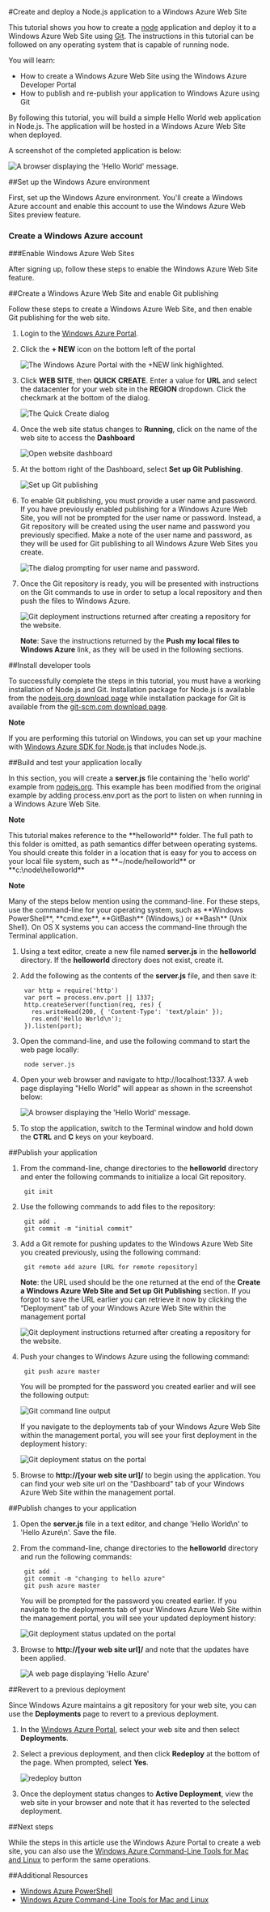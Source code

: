 <properties linkid="dev-nodejs-website" urldisplayname="Node.js Website" headerexpose="" pagetitle="Node.js Application using a Windows Azure Website" metakeywords="Azure Node.js tutorial, Azure Node.js, Azure Node.js tutorial" footerexpose="" metadescription="A tutorial that demonstrates deploying a Node.js application to a Windows Azure Website" umbraconavihide="0" disquscomments="1"></properties>

#Create and deploy a Node.js application to a Windows Azure Web Site

This tutorial shows you how to create a [node] application and deploy it to a Windows Azure Web Site using [Git]. The instructions in this tutorial can be followed on any operating system that is capable of running node.

You will learn:

* How to create a Windows Azure Web Site using the Windows Azure Developer Portal
* How to publish and re-publish your application to Windows Azure using Git

By following this tutorial, you will build a simple Hello World web application in Node.js. The application will be hosted in a Windows Azure Web Site when deployed.
 
A screenshot of the completed application is below:

![A browser displaying the 'Hello World' message.][helloworld-completed]


##Set up the Windows Azure environment

First, set up the Windows Azure environment. You'll create a Windows Azure account and enable this account to use the Windows Azure Web Sites preview feature.

### Create a Windows Azure account

<div chunk="../../Shared/Chunks/create-azure-account.md" />

###Enable Windows Azure Web Sites

After signing up, follow these steps to enable the Windows Azure Web Site feature.

<div chunk="../../Shared/Chunks/antares-iaas-signup.md"></div>

##Create a Windows Azure Web Site and enable Git publishing

Follow these steps to create a Windows Azure Web Site, and then enable Git publishing for the web site.

1. Login to the [Windows Azure Portal].

2. Click the **+ NEW** icon on the bottom left of the portal

    ![The Windows Azure Portal with the +NEW link highlighted.][portal-new-website]

3. Click **WEB SITE**, then **QUICK CREATE**. Enter a value for **URL** and select the datacenter for your web site in the **REGION** dropdown. Click the checkmark at the bottom of the dialog.

    ![The Quick Create dialog][portal-quick-create]

4. Once the web site status changes to **Running**, click on the name of the web site to access the **Dashboard**

	![Open website dashboard][go-to-dashboard]

6. At the bottom right of the Dashboard, select **Set up Git Publishing**.

	![Set up Git publishing][setup-git-publishing]

7. To enable Git publishing, you must provide a user name and password. If you have previously enabled publishing for a Windows Azure Web Site, you will not be prompted for the user name or password. Instead, a Git repository will be created using the user name and password you previously specified. Make a note of the user name and password, as they will be used for Git publishing to all Windows Azure Web Sites you create.

	![The dialog prompting for user name and password.][portal-git-username-password]

8. Once the Git repository is ready, you will be presented with instructions on the Git commands to use in order to setup a local repository and then push the files to Windows Azure.

	![Git deployment instructions returned after creating a repository for the website.][portal-git-instructions]

	**Note**: Save the instructions returned by the **Push my local files to Windows Azure** link, as they will be used in the following sections.

##Install developer tools

To successfully complete the steps in this tutorial, you must have a working installation of Node.js and Git. Installation package for Node.js is available from the [nodejs.org download page] while installation package for Git is available from the [git-scm.com download page].

<div class="dev-callout">
<b>Note</b>
<p>If you are performing this tutorial on Windows, you can set up your machine with <a href="http://go.microsoft.com/fwlink/?LinkId=254279">Windows Azure SDK for Node.js</a> that includes Node.js.</p>
</div>

##Build and test your application locally

In this section, you will create a **server.js** file containing the 'hello world' example from [nodejs.org]. This example has been modified from the original example by adding process.env.port as the port to listen on when running in a Windows Azure Web Site.

<div class="dev-callout">
<b>Note</b>
<p>This tutorial makes reference to the **helloworld** folder. The full path to this folder is omitted, as path semantics differ between operating systems. You should create this folder in a location that is easy for you to access on your local file system, such as **~/node/helloworld** or **c:\node\helloworld**</p>
</div>

<div class="dev-callout">
<b>Note</b>
<p>Many of the steps below mention using the command-line. For these steps, use the command-line for your operating system, such as **Windows PowerShell**, **cmd.exe**, **GitBash** (Windows,) or **Bash** (Unix Shell). On OS X systems you can access the command-line through the Terminal application.</p>
</div>

1. Using a text editor, create a new file named **server.js** in the **helloworld** directory. If the **helloworld** directory does not exist, create it.
2. Add the following as the contents of the **server.js** file, and then save it:

        var http = require('http')
        var port = process.env.port || 1337;
        http.createServer(function(req, res) {
          res.writeHead(200, { 'Content-Type': 'text/plain' });
          res.end('Hello World\n');
        }).listen(port);

3. Open the command-line, and use the following command to start the web page locally:

        node server.js

4. Open your web browser and navigate to http://localhost:1337. A web page displaying "Hello World" will appear as shown in the screenshot below:

    ![A browser displaying the 'Hello World' message.][helloworld-localhost]

5. To stop the application, switch to the Terminal window and hold down the **CTRL** and **C** keys on your keyboard.


##Publish your application

1. From the command-line, change directories to the **helloworld** directory and enter the following commands to initialize a local Git repository. 

		git init

2. Use the following commands to add files to the repository:

		git add .
		git commit -m "initial commit"

3. Add a Git remote for pushing updates to the Windows Azure Web Site you created previously, using the following command:

		git remote add azure [URL for remote repository]

	**Note**: the URL used should be the one returned at the end of the **Create a Windows Azure Web Site and Set up Git Publishing** section. If you forgot to save the URL earlier you can retrieve it now by clicking the “Deployment” tab of your Windows Azure Web Site within the management portal

    ![Git deployment instructions returned after creating a repository for the website.][portal-git-remote-url]

4. Push your changes to Windows Azure using the following command:

		git push azure master

	You will be prompted for the password you created earlier and will see the following output:
	
	![Git command line output][git-push-azure]
    
	If you navigate to the deployments tab of your Windows Azure Web Site within the management portal, you will see your first deployment in the deployment history:

	![Git deployment status on the portal][git-deployments-first] 

5. Browse to **http://[your web site url]/** to begin using the application. You can find your web site url on the "Dashboard" tab of your Windows Azure Web Site within the management portal.

##Publish changes to your application

1. Open the **server.js** file in a text editor, and change 'Hello World\n' to 'Hello Azure\n'. Save the file.
2. From the command-line, change directories to the **helloworld** directory and run the following commands:

		git add .
		git commit -m "changing to hello azure"
		git push azure master

	You will be prompted for the password you created earlier. If you navigate to the deployments tab of your Windows Azure Web Site within the management portal, you will see your updated deployment history:
	
	![Git deployment status updated on the portal][git-deployments-second]

3. Browse to **http://[your web site url]/** and note that the updates have been applied.

	![A web page displaying 'Hello Azure'][helloworld-completed]

##Revert to a previous deployment

Since Windows Azure maintains a git repository for your web site, you can use the **Deployments** page to revert to a previous deployment.

1. In the [Windows Azure Portal], select your web site and then select **Deployments**.

2. Select a previous deployment, and then click **Redeploy** at the bottom of the page. When prompted, select **Yes**.

	![redeploy button][redeploy-button]

3. Once the deployment status changes to **Active Deployment**, view the web site in your browser and note that it has reverted to the selected deployment.

##Next steps

While the steps in this article use the Windows Azure Portal to create a web site, you can also use the [Windows Azure Command-Line Tools for Mac and Linux] to perform the same operations.

##Additional Resources

* [Windows Azure PowerShell]
* [Windows Azure Command-Line Tools for Mac and Linux]

[Windows Azure PowerShell]: http://windowsazure.com
[node]: http://nodejs.org/
[nodejs.org]: http://nodejs.org/
[Git]: http://git-scm.com/
[Windows Azure]: http://windowsazure.com
[Windows Azure Portal]: http://manage.windowsazure.com
[for free]: /en-us/pricing/free-trial
[git-scm.com download page]: http://git-scm.com/download
[nodejs.org download page]: http://nodejs.org/#download
[package management system]: http://en.wikipedia.org/wiki/List_of_software_package_management_systems
[Windows Azure Command-Line Tools for Mac and Linux]: /en-us/develop/nodejs/how-to-guides/command-line-tools/
[Publishing with Git]: /en-us/develop/nodejs/common-tasks/publishing-with-git/

[helloworld-completed]: ../Media/helloazure.png
[helloworld-localhost]: ../Media/helloworldlocal.png
[portal-new-website]: ../../Shared/Media/plus-new.png
[portal-quick-create]: ../../Shared/Media/create-quick-website.png
[portal-website-list]: ../Media/list-of-websites.png
[portal-website-dashboard-setup-git]: ../../Shared/Media/setup-git-publishing.png
[portal-git-username-password]: ../../Shared/Media/git-deployment-credentials.png
[portal-git-instructions]: ../Media/git_instructions.jpg
[portal-git-remote-url]: ../Media/git_remote_url.jpg
[git-push-azure]: ../Media/git_push_azure.png
[git-deployments-first]: ../Media/git_deployments_first.jpg
[git-deployments-second]: ../Media/git_deployments_second.jpg
[portal-website-stop-delete]: ../../Shared/Media/stop-delete-icons.png
[setup-git-publishing]: ../Media/setup_git_publishing.jpg
[go-to-dashboard]: ../../Shared/Media/go_to_dashboard.jpg
[redeploy-button]: ../media/node-earlier-deployment.png